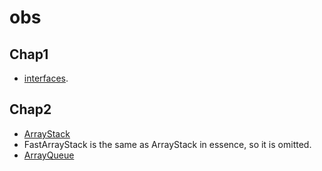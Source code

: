 # obs

## Chap1

- [interfaces](src/lib.rs).

## Chap2

- [ArrayStack](src/array_stack.rs)
- FastArrayStack is the same as ArrayStack in essence, so it is omitted.
- [ArrayQueue](src/array_queue.rs)
